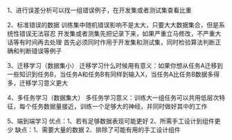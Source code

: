 1、进行误差分析可以找一组错误例子，在开发集或者测试集查看比重

2、标准错误的数据
 训练集中随机错误影响不是太大，只要大大数据集合，但是系统性错误无法容忍
 开发集或者测集先把记录下来，如果严重立马修改，不严重大话等有时间再去处理
 首先必须同时作用于开发集和测试集，同时检验算法判断正确和判断错误等例子

 3、迁移学习（数据集小）
  迁移学习什么时候用有意义：如果你想从任务A迁移到一些知识到任务B，当任务A和任务B有同样到输入X，当任务A比任务B数据多得多，迁移学习意义更大

  4、多任务学习（数据集大）
   多任务学习意义：训练大一组任务可以共用低层次特征，每个任务数据量接近，训练一个足够大的神经，并同时做好其中的工作

   5、端到端学习
   优点：1、若有足够数据表现可能更好
        2、所需手工设计到组件更少
   缺点：1、需要大量的数据
        2、排除了可能有用的手工设计组件     

 